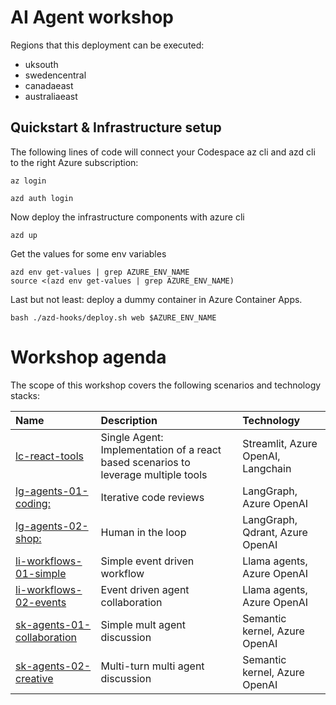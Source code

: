 # AI Agent workshop

Regions that this deployment can be executed:
- uksouth
- swedencentral
- canadaeast
- australiaeast

## Quickstart & Infrastructure setup

The following lines of code will connect your Codespace az cli and azd cli to the right Azure subscription:

```
az login

azd auth login

```

Now deploy the infrastructure components with azure cli

```
azd up
```

Get the values for some env variables
```
azd env get-values | grep AZURE_ENV_NAME
source <(azd env get-values | grep AZURE_ENV_NAME)
```

Last but not least: deploy a dummy container in Azure Container Apps. 
```
bash ./azd-hooks/deploy.sh web $AZURE_ENV_NAME

```


# Workshop agenda

The scope of this workshop covers the following scenarios and technology stacks:

| Name | Description | Technology  |
| :-- | :--| :-- |
| [lc-react-tools](./src/lc-react-tools/Readme.md) | Single Agent: Implementation of a react based scenarios to leverage multiple tools | Streamlit, Azure OpenAI, Langchain |
| [lg-agents-01-coding:](./src/lg-agents-01-coding:/Readme.md) | Iterative code reviews | LangGraph, Azure OpenAI |
| [lg-agents-02-shop:](./src/lg-agents-02-shop:/Readme.md) | Human in the loop | LangGraph, Qdrant, Azure OpenAI |
| [li-workflows-01-simple](./src/li-workflows-01-simple/Readme.md) | Simple event driven workflow | Llama agents, Azure OpenAI |
| [li-workflows-02-events](./src/li-workflows-02-events/Readme.md) | Event driven agent collaboration | Llama agents, Azure OpenAI |
| [sk-agents-01-collaboration](./src/sk-agents-01-collaboration/Readme.md) | Simple mult agent discussion | Semantic kernel, Azure OpenAI |
| [sk-agents-02-creative](./src/sk-agents-02-creative/Readme.md) | Multi-turn multi agent discussion | Semantic kernel, Azure OpenAI |
